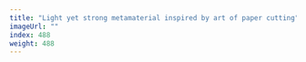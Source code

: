 ```yaml
---
title: "Light yet strong metamaterial inspired by art of paper cutting"
imageUrl: ""
index: 488
weight: 488
---
```

